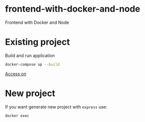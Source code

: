 # frontend-with-docker-and-node
Frontend with Docker and Node

# Existing project

Build and run application
```bash
docker-compose up --build
```

[Access on](localhost:3000)

# New project
If you want generate new project with `express` use:

```bash
docker exec
```

